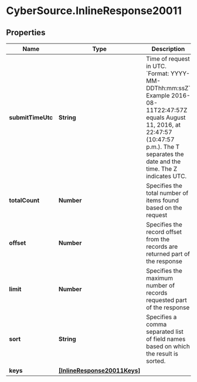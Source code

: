 # CyberSource.InlineResponse20011

## Properties
Name | Type | Description | Notes
------------ | ------------- | ------------- | -------------
**submitTimeUtc** | **String** | Time of request in UTC. &#x60;Format: YYYY-MM-DDThh:mm:ssZ&#x60;  Example 2016-08-11T22:47:57Z equals August 11, 2016, at 22:47:57 (10:47:57 p.m.). The T separates the date and the time. The Z indicates UTC.  | [optional] 
**totalCount** | **Number** | Specifies the total number of items found based on the request | [optional] 
**offset** | **Number** | Specifies the record offset from the records are returned part of the response | [optional] 
**limit** | **Number** | Specifies the maximum number of records requested part of the response | [optional] 
**sort** | **String** | Specifies a comma separated list of field names based on which the result is sorted. | [optional] 
**keys** | [**[InlineResponse20011Keys]**](InlineResponse20011Keys.md) |  | [optional] 


